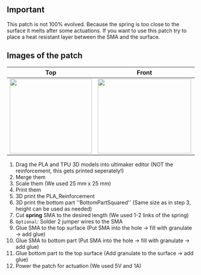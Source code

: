 ## Important
This patch is not 100% evolved. Because the spring is too close to the surface it melts after some actuations. 
If you want to use this patch try to place a heat resistant layer between the SMA and the surface.


## Images of the patch

Top            |  Front |   Whole patch | Actuated
:-------------------------:|:-------------------------:|:-------------------------:|:-------------------------:
<img src="TODO" width="220" height="200" />|<img src="TODO" width="250" height="200" />|<img src="TODO" width="250" height="200" />|<img src="TODO" width="250" height="200" />

1. Drag the PLA and TPU 3D models into ultimaker editor (NOT the reinforcement, this gets printed seperately!)
2. Merge them
3. Scale them (We used 25 mm x 25 mm)
4. Print them
5. 3D print the PLA_Reinforcement
6. 3D print the bottom part ''BottomPartSquared'' (Same size as in step 3, height can be used as needed)
7. Cut **spring** SMA to the desired length (We used 1-2 links of the spring)
8. `Optional`: Solder 2 jumper wires to the SMA
9. Glue SMA to the top surface (Put SMA into the hole &#8594; fill with granulate &#8594; add glue)
10. Glue SMA to bottom part (Put SMA into the hole &#8594; fill with granulate &#8594; add glue)
11. Glue bottom part to the top surface (Add granulate to the surface &#8594; add glue)
12. Power the patch for actuation (We used 5V and 1A)
